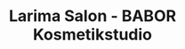 ---
title: "Larima Salon - BABOR Kosmetikstudio"
url: /hamburg/larima-salon-babor-kosmetikstudio/
shop: Kosmetik
---